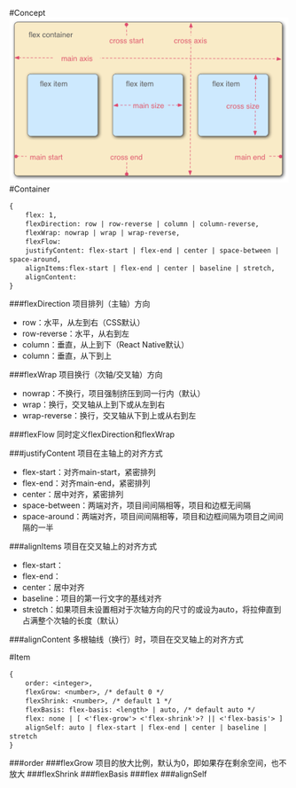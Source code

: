 #Concept
![](flex.png)
#Container

```
{
	flex: 1,
	flexDirection: row | row-reverse | column | column-reverse,
	flexWrap: nowrap | wrap | wrap-reverse,
	flexFlow: 
	justifyContent: flex-start | flex-end | center | space-between | space-around,
	alignItems:flex-start | flex-end | center | baseline | stretch,
	alignContent:
}
```

###flexDirection
项目排列（主轴）方向

- row：水平，从左到右（CSS默认）
- row-reverse：水平，从右到左
- column：垂直，从上到下（React Native默认）
- column：垂直，从下到上

###flexWrap
项目换行（次轴/交叉轴）方向

- nowrap：不换行，项目强制挤压到同一行内（默认）
- wrap：换行，交叉轴从上到下或从左到右
- wrap-reverse：换行，交叉轴从下到上或从右到左

###flexFlow
同时定义flexDirection和flexWrap

###justifyContent
项目在主轴上的对齐方式

- flex-start：对齐main-start，紧密排列
- flex-end：对齐main-end，紧密排列
- center：居中对齐，紧密排列
- space-between：两端对齐，项目间间隔相等，项目和边框无间隔
- space-around：两端对齐，项目间间隔相等，项目和边框间隔为项目之间间隔的一半

###alignItems
项目在交叉轴上的对齐方式

- flex-start：
- flex-end：
- center：居中对齐
- baseline：项目的第一行文字的基线对齐
- stretch：如果项目未设置相对于次轴方向的尺寸的或设为auto，将拉伸直到占满整个次轴的长度（默认）

###alignContent
多根轴线（换行）时，项目在交叉轴上的对齐方式

#Item

```
{
	order: <integer>,
	flexGrow: <number>, /* default 0 */
	flexShrink: <number>, /* default 1 */
	flexBasis: flex-basis: <length> | auto, /* default auto */
	flex: none | [ <'flex-grow'> <'flex-shrink'>? || <'flex-basis'> ]
	alignSelf: auto | flex-start | flex-end | center | baseline | stretch
}
```

###order
###flexGrow
项目的放大比例，默认为0，即如果存在剩余空间，也不放大
###flexShrink
###flexBasis
###flex
###alignSelf